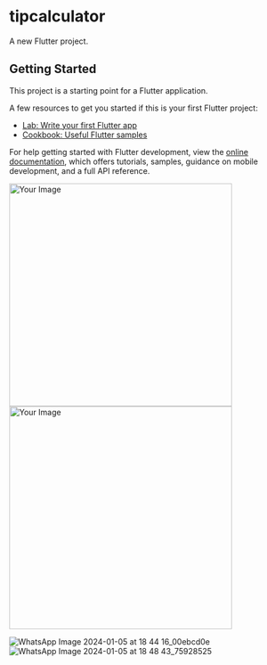 # tipcalculator

A new Flutter project.

## Getting Started

This project is a starting point for a Flutter application.

A few resources to get you started if this is your first Flutter project:

- [Lab: Write your first Flutter app](https://docs.flutter.dev/get-started/codelab)
- [Cookbook: Useful Flutter samples](https://docs.flutter.dev/cookbook)

For help getting started with Flutter development, view the
[online documentation](https://docs.flutter.dev/), which offers tutorials,
samples, guidance on mobile development, and a full API reference.

<img src="https://github.com/RohitGiri420/Flutter--Tip-calculator/assets/122477747/bd7713bc-66b4-4c21-98c5-46c9baee00f8" alt="Your Image" height="400">
<img src="https://github.com/RohitGiri420/Flutter--Tip-calculator/assets/122477747/9000a178-7d96-4b2e-8322-ed9b3a59e3d7" alt="Your Image" height="400">


![WhatsApp Image 2024-01-05 at 18 44 16_00ebcd0e](https://github.com/RohitGiri420/Flutter--Tip-calculator/assets/122477747/bd7713bc-66b4-4c21-98c5-46c9baee00f8)
![WhatsApp Image 2024-01-05 at 18 48 43_75928525](https://github.com/RohitGiri420/Flutter--Tip-calculator/assets/122477747/9000a178-7d96-4b2e-8322-ed9b3a59e3d7)



